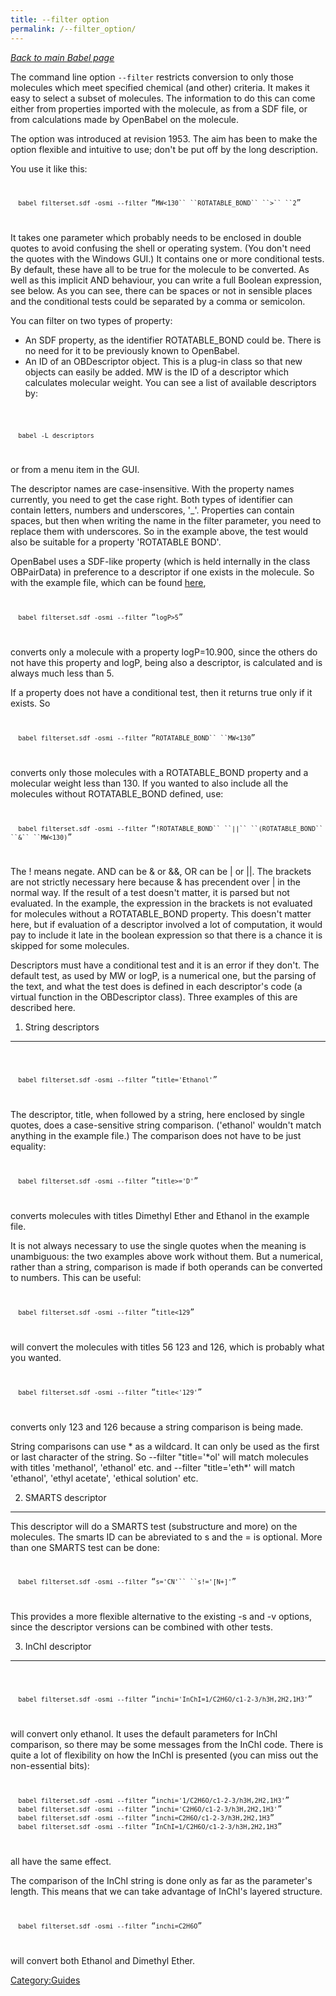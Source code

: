 ```yaml
---
title: --filter option
permalink: /--filter_option/
---
```


*[Back to main Babel page](/Babel "wikilink")*

The command line option `--filter` restricts conversion to only those molecules which meet specified chemical (and other) criteria. It makes it easy to select a subset of molecules. The information to do this can come either from properties imported with the molecule, as from a SDF file, or from calculations made by OpenBabel on the molecule.

The option was introduced at revision 1953. The aim has been to make the option flexible and intuitive to use; don't be put off by the long description.

You use it like this: <code>

`  babel filterset.sdf -osmi --filter `“`MW<130`` ``ROTATABLE_BOND`` ``>`` ``2`”

</code> It takes one parameter which probably needs to be enclosed in double quotes to avoid confusing the shell or operating system. (You don't need the quotes with the Windows GUI.) It contains one or more conditional tests. By default, these have all to be true for the molecule to be converted. As well as this implicit AND behaviour, you can write a full Boolean expression, see below. As you can see, there can be spaces or not in sensible places and the conditional tests could be separated by a comma or semicolon.

You can filter on two types of property:

-   An SDF property, as the identifier ROTATABLE_BOND could be. There is no need for it to be previously known to OpenBabel.
-   An ID of an OBDescriptor object. This is a plug-in class so that new objects can easily be added. MW is the ID of a descriptor which calculates molecular weight. You can see a list of available descriptors by:

<code>

`  babel -L descriptors`

</code> or from a menu item in the GUI.

The descriptor names are case-insensitive. With the property names currently, you need to get the case right. Both types of identifier can contain letters, numbers and underscores, '_'. Properties can contain spaces, but then when writing the name in the filter parameter, you need to replace them with underscores. So in the example above, the test would also be suitable for a property 'ROTATABLE BOND'.

OpenBabel uses a SDF-like property (which is held internally in the class OBPairData) in preference to a descriptor if one exists in the molecule. So with the example file, which can be found [here](http://openbabel.svn.sourceforge.net/viewvc/openbabel/openbabel/trunk/test/files/filterset.sdf?revision=1955), <code>

`  babel filterset.sdf -osmi --filter `“`logP>5`”

</code> converts only a molecule with a property logP=10.900, since the others do not have this property and logP, being also a descriptor, is calculated and is always much less than 5.

If a property does not have a conditional test, then it returns true only if it exists. So <code>

`  babel filterset.sdf -osmi --filter `“`ROTATABLE_BOND`` ``MW<130`”

</code> converts only those molecules with a ROTATABLE_BOND property and a molecular weight less than 130. If you wanted to also include all the molecules without ROTATABLE_BOND defined, use: <code>

`  babel filterset.sdf -osmi --filter `“`!ROTATABLE_BOND`` ``||`` ``(ROTATABLE_BOND`` ``&`` ``MW<130)`”

</code> The ! means negate. AND can be & or &&, OR can be | or ||. The brackets are not strictly necessary here because & has precendent over | in the normal way. If the result of a test doesn't matter, it is parsed but not evaluated. In the example, the expression in the brackets is not evaluated for molecules without a ROTATABLE_BOND property. This doesn't matter here, but if evaluation of a descriptor involved a lot of computation, it would pay to include it late in the boolean expression so that there is a chance it is skipped for some molecules.

Descriptors must have a conditional test and it is an error if they don't. The default test, as used by MW or logP, is a numerical one, but the parsing of the text, and what the test does is defined in each descriptor's code (a virtual function in the OBDescriptor class). Three examples of this are described here.

1. String descriptors
---------------------

<code>

`  babel filterset.sdf -osmi --filter `“`title='Ethanol'`”

</code> The descriptor, title, when followed by a string, here enclosed by single quotes, does a case-sensitive string comparison. ('ethanol' wouldn't match anything in the example file.) The comparison does not have to be just equality: <code>

`  babel filterset.sdf -osmi --filter `“`title>='D'`”

</code> converts molecules with titles Dimethyl Ether and Ethanol in the example file.

It is not always necessary to use the single quotes when the meaning is unambiguous: the two examples above work without them. But a numerical, rather than a string, comparison is made if both operands can be converted to numbers. This can be useful: <code>

`  babel filterset.sdf -osmi --filter `“`title<129`”

</code> will convert the molecules with titles 56 123 and 126, which is probably what you wanted. <code>

`  babel filterset.sdf -osmi --filter `“`title<'129'`”

</code> converts only 123 and 126 because a string comparison is being made.

String comparisons can use \* as a wildcard. It can only be used as the first or last character of the string. So --filter "title='\*ol' will match molecules with titles 'methanol', 'ethanol' etc. and --filter "title='eth\*' will match 'ethanol', 'ethyl acetate', 'ethical solution' etc.

2. SMARTS descriptor
--------------------

This descriptor will do a SMARTS test (substructure and more) on the molecules. The smarts ID can be abreviated to s and the = is optional. More than one SMARTS test can be done: <code>

`  babel filterset.sdf -osmi --filter `“`s='CN'`` ``s!='[N+]'`”

</code> This provides a more flexible alternative to the existing -s and -v options, since the descriptor versions can be combined with other tests.

3. InChI descriptor
-------------------

<code>

`  babel filterset.sdf -osmi --filter `“`inchi='InChI=1/C2H6O/c1-2-3/h3H,2H2,1H3'`”

</code> will convert only ethanol. It uses the default parameters for InChI comparison, so there may be some messages from the InChI code. There is quite a lot of flexibility on how the InChI is presented (you can miss out the non-essential bits): <code>

`  babel filterset.sdf -osmi --filter `“`inchi='1/C2H6O/c1-2-3/h3H,2H2,1H3'`”
`  babel filterset.sdf -osmi --filter `“`inchi='C2H6O/c1-2-3/h3H,2H2,1H3'`”
`  babel filterset.sdf -osmi --filter `“`inchi=C2H6O/c1-2-3/h3H,2H2,1H3`”
`  babel filterset.sdf -osmi --filter `“`InChI=1/C2H6O/c1-2-3/h3H,2H2,1H3`”

</code> all have the same effect.

The comparison of the InChI string is done only as far as the parameter's length. This means that we can take advantage of InChI's layered structure. <code>

`  babel filterset.sdf -osmi --filter `“`inchi=C2H6O`”

</code> will convert both Ethanol and Dimethyl Ether.

[Category:Guides](/Category:Guides "wikilink")